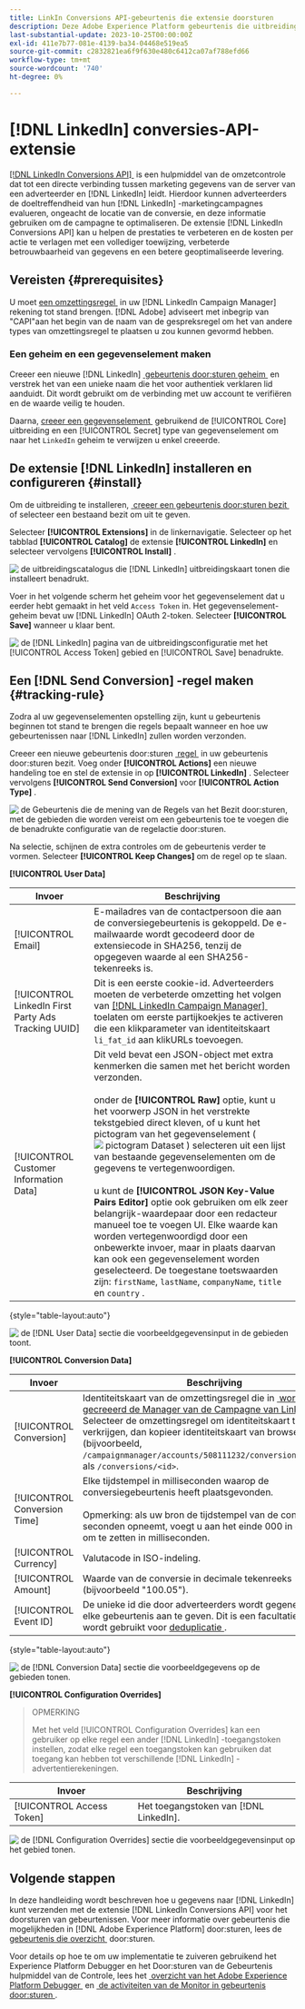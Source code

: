 ```yaml
---
title: LinkIn Conversions API-gebeurtenis die extensie doorsturen
description: Deze Adobe Experience Platform gebeurtenis die uitbreiding door:sturen staat u toe om de prestaties van uw LinkedIn marketing campagne te meten.
last-substantial-update: 2023-10-25T00:00:00Z
exl-id: 411e7b77-081e-4139-ba34-04468e519ea5
source-git-commit: c2832821ea6f9f630e480c6412ca07af788efd66
workflow-type: tm+mt
source-wordcount: '740'
ht-degree: 0%

---
```


# [!DNL LinkedIn] conversies-API-extensie

[[!DNL LinkedIn Conversions API] &#x200B;](https://learn.microsoft.com/en-us/linkedin/marketing/integrations/ads-reporting/conversions-api) is een hulpmiddel van de omzetcontrole dat tot een directe verbinding tussen marketing gegevens van de server van een adverteerder en [!DNL LinkedIn] leidt. Hierdoor kunnen adverteerders de doeltreffendheid van hun [!DNL LinkedIn] -marketingcampagnes evalueren, ongeacht de locatie van de conversie, en deze informatie gebruiken om de campagne te optimaliseren. De extensie [!DNL LinkedIn Conversions API] kan u helpen de prestaties te verbeteren en de kosten per actie te verlagen met een vollediger toewijzing, verbeterde betrouwbaarheid van gegevens en een betere geoptimaliseerde levering.

## Vereisten {#prerequisites}

U moet [&#x200B; een omzettingsregel &#x200B;](https://www.linkedin.com/help/lms/answer/a1657171) in uw [!DNL LinkedIn Campaign Manager] rekening tot stand brengen. [!DNL Adobe] adviseert met inbegrip van &quot;CAPI&quot;aan het begin van de naam van de gespreksregel om het van andere types van omzettingsregel te plaatsen u zou kunnen gevormd hebben.

### Een geheim en een gegevenselement maken

Creeer een nieuwe [!DNL LinkedIn] [&#x200B; gebeurtenis door:sturen geheim &#x200B;](../../../ui/event-forwarding/secrets.md) en verstrek het van een unieke naam die het voor authentiek verklaren lid aanduidt. Dit wordt gebruikt om de verbinding met uw account te verifiëren en de waarde veilig te houden.

Daarna, [&#x200B; creeer een gegevenselement &#x200B;](../../../ui/managing-resources/data-elements.md#create-a-data-element) gebruikend de [!UICONTROL Core] uitbreiding en een [!UICONTROL Secret] type van gegevenselement om naar het `LinkedIn` geheim te verwijzen u enkel creeerde.

## De extensie [!DNL LinkedIn] installeren en configureren {#install}

Om de uitbreiding te installeren, [&#x200B; creeer een gebeurtenis door:sturen bezit &#x200B;](../../../ui/event-forwarding/overview.md#properties) of selecteer een bestaand bezit om uit te geven.

Selecteer **[!UICONTROL Extensions]** in de linkernavigatie. Selecteer op het tabblad **[!UICONTROL Catalog]** de extensie **[!UICONTROL LinkedIn]** en selecteer vervolgens **[!UICONTROL Install]** .

![&#x200B; de uitbreidingscatalogus die [!DNL LinkedIn] uitbreidingskaart tonen die installeert benadrukt.](../../../images/extensions/server/linkedin/install-extension.png)

Voer in het volgende scherm het geheim voor het gegevenselement dat u eerder hebt gemaakt in het veld `Access Token` in. Het gegevenselement-geheim bevat uw [!DNL LinkedIn] OAuth 2-token. Selecteer **[!UICONTROL Save]** wanneer u klaar bent.

![&#x200B; de [!DNL LinkedIn] pagina van de uitbreidingsconfiguratie met het [!UICONTROL Access Token] gebied en [!UICONTROL Save] benadrukte.](../../../images/extensions/server/linkedin/configure-extension.png)

## Een [!DNL Send Conversion] -regel maken {#tracking-rule}

Zodra al uw gegevenselementen opstelling zijn, kunt u gebeurtenis beginnen tot stand te brengen die regels bepaalt wanneer en hoe uw gebeurtenissen naar [!DNL LinkedIn] zullen worden verzonden.

Creeer een nieuwe gebeurtenis door:sturen [&#x200B; regel &#x200B;](../../../ui/managing-resources/rules.md) in uw gebeurtenis door:sturen bezit. Voeg onder **[!UICONTROL Actions]** een nieuwe handeling toe en stel de extensie in op **[!UICONTROL LinkedIn]** . Selecteer vervolgens **[!UICONTROL Send Conversion]** voor **[!UICONTROL Action Type]** .

![&#x200B; de Gebeurtenis die de mening van de Regels van het Bezit door:sturen, met de gebieden die worden vereist om een gebeurtenis toe te voegen die de benadrukte configuratie van de regelactie door:sturen.](../../../images/extensions/server/linkedin/linkedin-event-action.png)

Na selectie, schijnen de extra controles om de gebeurtenis verder te vormen. Selecteer **[!UICONTROL Keep Changes]** om de regel op te slaan.

**[!UICONTROL User Data]**

| Invoer | Beschrijving |
| --- | --- |
| [!UICONTROL Email] | E-mailadres van de contactpersoon die aan de conversiegebeurtenis is gekoppeld. De e-mailwaarde wordt gecodeerd door de extensiecode in SHA256, tenzij de opgegeven waarde al een SHA256-tekenreeks is. |
| [!UICONTROL LinkedIn First Party Ads Tracking UUID] | Dit is een eerste cookie-id. Adverteerders moeten de verbeterde omzetting het volgen van [[!DNL LinkedIn Campaign Manager] &#x200B;](https://www.linkedin.com/help/lms/answer/a423304/enable-first-party-cookies-on-a-linkedin-insight-tag) toelaten om eerste partijkoekjes te activeren die een klikparameter van identiteitskaart `li_fat_id` aan klikURLs toevoegen. |
| [!UICONTROL Customer Information Data] | Dit veld bevat een JSON-object met extra kenmerken die samen met het bericht worden verzonden.<br><br> onder de **[!UICONTROL Raw]** optie, kunt u het voorwerp JSON in het verstrekte tekstgebied direct kleven, of u kunt het pictogram van het gegevenselement (![&#x200B; pictogram Dataset &#x200B;](/help/images/icons/database.png)) selecteren uit een lijst van bestaande gegevenselementen om de gegevens te vertegenwoordigen.<br><br> u kunt de **[!UICONTROL JSON Key-Value Pairs Editor]** optie ook gebruiken om elk zeer belangrijk-waardepaar door een redacteur manueel toe te voegen UI. Elke waarde kan worden vertegenwoordigd door een onbewerkte invoer, maar in plaats daarvan kan ook een gegevenselement worden geselecteerd. De toegestane toetswaarden zijn: `firstName`, `lastName`, `companyName`, `title` en `country` . |

{style="table-layout:auto"}

![&#x200B; de [!DNL User Data] sectie die voorbeeldgegevensinput in de gebieden toont.](../../../images/extensions/server/linkedin/configure-extension-user-data.png)

**[!UICONTROL Conversion Data]**

| Invoer | Beschrijving |
| --- | --- |
| [!UICONTROL Conversion] | Identiteitskaart van de omzettingsregel die in [&#x200B; wordt gecreeerd de Manager van de Campagne van LinkedIn &#x200B;](https://www.linkedin.com/help/lms/answer/a1657171). Selecteer de omzettingsregel om identiteitskaart te verkrijgen, dan kopieer identiteitskaart van browser URL (bijvoorbeeld, `/campaignmanager/accounts/508111232/conversions/15588877`) als `/conversions/<id>`. |
| [!UICONTROL Conversion Time] | Elke tijdstempel in milliseconden waarop de conversiegebeurtenis heeft plaatsgevonden. <br><br> Opmerking: als uw bron de tijdstempel van de conversie in seconden opneemt, voegt u aan het einde 000 in om deze om te zetten in milliseconden. |
| [!UICONTROL Currency] | Valutacode in ISO-indeling. |
| [!UICONTROL Amount] | Waarde van de conversie in decimale tekenreeks (bijvoorbeeld &quot;100.05&quot;). |
| [!UICONTROL Event ID] | De unieke id die door adverteerders wordt gegenereerd om elke gebeurtenis aan te geven. Dit is een facultatief gebied en wordt gebruikt voor [&#x200B; deduplicatie &#x200B;](https://learn.microsoft.com/en-us/linkedin/marketing/conversions/deduplication?view=li-lms-2024-02). |

{style="table-layout:auto"}

![&#x200B; de [!DNL Conversion Data] sectie die voorbeeldgegevens op de gebieden tonen.](../../../images/extensions/server/linkedin/configure-extension-conversions-data.png)

**[!UICONTROL Configuration Overrides]**

>OPMERKING
>
>Met het veld [!UICONTROL Configuration Overrides] kan een gebruiker op elke regel een ander [!DNL LinkedIn] -toegangstoken instellen, zodat elke regel een toegangstoken kan gebruiken dat toegang kan hebben tot verschillende [!DNL LinkedIn] -advertentierekeningen.

| Invoer | Beschrijving |
| --- | --- |
| [!UICONTROL Access Token] | Het toegangstoken van [!DNL LinkedIn]. |

![&#x200B; de [!DNL Configuration Overrides] sectie die voorbeeldgegevensinput op het gebied tonen.](../../../images/extensions/server/linkedin/configure-extension-configuration-override.png)

## Volgende stappen

In deze handleiding wordt beschreven hoe u gegevens naar [!DNL LinkedIn] kunt verzenden met de extensie [!DNL LinkedIn Conversions API] voor het doorsturen van gebeurtenissen. Voor meer informatie over gebeurtenis die mogelijkheden in [!DNL Adobe Experience Platform] door:sturen, lees de [&#x200B; gebeurtenis die overzicht &#x200B;](../../../ui/event-forwarding/overview.md) door:sturen.

Voor details op hoe te om uw implementatie te zuiveren gebruikend het Experience Platform Debugger en het Door:sturen van de Gebeurtenis hulpmiddel van de Controle, lees het [&#x200B; overzicht van het Adobe Experience Platform Debugger &#x200B;](../../../../debugger/home.md) en [&#x200B; de activiteiten van de Monitor in gebeurtenis door:sturen &#x200B;](../../../ui/event-forwarding/monitoring.md).
